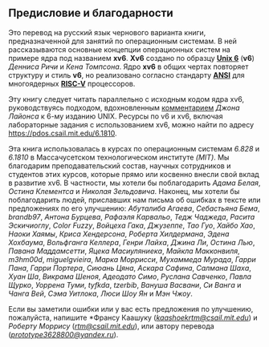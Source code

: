 ## Предисловие и благодарности

 Это перевод на русский язык чернового варианта книги, предназначенной для занятий по операционным системам. В ней рассказываются основные концепции операционных систем на примере ядра под названием **xv6**. **Xv6** создано по образцу **[Unix 6](UNIX_LINK)** (**v6**) *Денниса Ричи* и *Кена Томпсона*. Ядро **xv6** в общих чертах повторяет структуру и стиль **v6**, но реализовано согласно стандарту **[ANSI](ANSI_LINK)** для многоядерных **[RISC-V](RISCV_LINK)** процессоров.

Эту книгу следует читать параллельно с исходным кодом ядра xv6, руководствуясь подходом, вдохновленным [комментарием](??) *Джона Лайонса* к 6-му изданию UNIX. Ресурсы по v6 и xv6, включая лабораторные задания с использованием xv6, можно найти по адресу https://pdos.csail.mit.edu/6.1810.

Эта книга использовалась в курсах по операционным системам *6.828* и *6.1810* в Массачусетском технологическом институте *(MIT)*. Мы благодарим преподавательский состав, научных сотрудников и студентов этих курсов, которые прямо или косвенно внесли свой вклад в развитие xv6. В частности, мы хотели бы поблагодарить *Адама Белая*, *Остина Клементса* и *Николая Зельдовича*. Наконец, мы хотели бы поблагодарить людей, приславших нам письма об ошибках в тексте или предложениях по его улучшению: *Абуталиба Агаева*, *Себастьяна Бема*, *brandb97*, *Антона Бурцева*, *Рафаэля Карвальо*, *Тедж Чаджеда*, *Расита Эскичиоглу*, *Color Fuzzy*, *Войцеха Гака*, *Джузеппе*, *Тао Гуо*, *Хайбо Хао*, *Наоки Хаямы*, *Криса Хендерсона*, *Роберта Хилдермана*, *Эдена Хохбаума*, *Вольфганга Келлера*, *Генри Лайха*, *Джина Ли*, *Остина Лью*, *Павана Маддамсетти*, *Яцека Масиуляниека*, *Майкла Макконвиля*, *m3hm00d*, *miguelgvieira*, *Марка Моррисси*, *Мухаммеда Мурада*, *Гарри Пана*, *Гарри Портера*, *Сиюань Цяна*, *Аскара Сафина*, *Салмана Шаха*, *Хуан Ша*, *Викрама Шеноя*, *Адеодато Симо*, *Руслана Савченко*, *Павла Щурко*, *Уоррена Туми*, *tyfkda*, *tzerbib*, *Вануша Васвани*, *Си Ванга* и *Чанга Вей*, *Сэма Уитлока*, *Люси Шоу Ян* и *Мэн Чжоу*.

Если вы заметили ошибки или у вас есть предложения по улучшению, пожалуйста, напишите *Франсу Каашуку (*kaashoekrtm@csail.mit.edu*) и *Роберту Моррису* (*rtm@csail.mit.edu*), или автору перевода (*prototype3628800@yandex.ru*).
